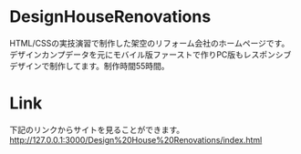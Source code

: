 # DesignHouseRenovations
HTML/CSSの実技演習で制作した架空のリフォーム会社のホームページです。デザインカンプデータを元にモバイル版ファーストで作りPC版もレスポンシブデザインで制作してます。制作時間55時間。
# Link
下記のリンクからサイトを見ることができます。
http://127.0.0.1:3000/Design%20House%20Renovations/index.html
